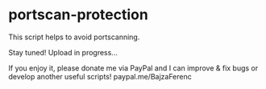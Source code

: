# portscan-protection
This script helps to avoid portscanning.

Stay tuned! Upload in progress...

If you enjoy it, please donate me via PayPal and I can improve & fix bugs or develop another useful scripts!
paypal.me/BajzaFerenc
